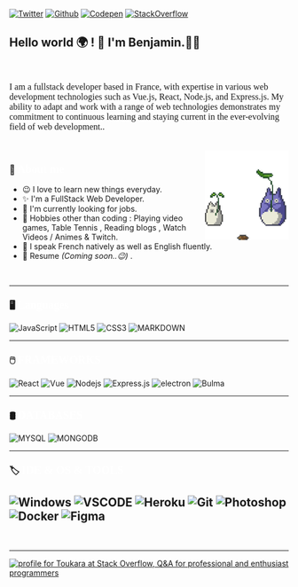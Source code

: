 [![Twitter](https://img.shields.io/badge/Twitter-black?style=flat-square&logo=Twitter&logoColor=white)](https://twitter.com/Benjamincms_)
[![Github](https://img.shields.io/badge/-github-black?style=flat-square&logo=github&logoColor=white)](https://github.com/Toukara)
[![Codepen](https://img.shields.io/badge/Codepen-black?style=flat-square&logo=Codepen&logoColor=white)](https://codepen.io/toukara)
[![StackOverflow](https://img.shields.io/badge/StackOverflow-black?style=flat-square&logo=StackOverflow&logoColor=white)](https://stackoverflow.com/users/17195804/toukara)

 ## Hello world 🌍 ! 👋 **I'm Benjamin.👨‍💻** 

<br>

<p style="font-family: 'Ubuntu'; font-size: 16px;">
I am a fullstack developer based in France, with expertise in various web development technologies such as Vue.js, React, Node.js, and Express.js. My ability to adapt and work with a range of web technologies demonstrates my commitment to continuous learning and staying current in the ever-evolving field of web development..
</p>

<br>

<img align="right" width="30%" alt="GIF" src="./images/growUpGif.gif"/>

### 👋 <span style="color:#fff; font-family: 'Bebas Neue'; font-size: 20px;">About me</span>

- 😉&nbsp;I love to learn new things everyday.
- ✨&nbsp;I'm a FullStack Web Developer.
- 👀&nbsp;I'm currently looking for jobs.
- 🧿&nbsp;Hobbies other than coding : Playing video games, Table Tennis , Reading blogs , Watch Videos / Animes & Twitch.
- 📣&nbsp;I speak French natively as well as English fluently.
- 📃&nbsp;Resume _(Coming soon..😉)_ .

<br>

---

### 🖥️ <span style="color:#fff; font-family: 'Bebas Neue'; font-size: 20px;"> Languages 
 ![JavaScript](https://img.shields.io/badge/-JavaScript-black?style=flat-square&logo=javascript) ![HTML5](https://img.shields.io/badge/-HTML5-black?style=flat-square&logo=html5&logoColor=white) ![CSS3](https://img.shields.io/badge/-CSS3-black?style=flat-square&logo=css3) ![MARKDOWN](https://img.shields.io/badge/-MARKDOWN-black?style=flat-square&logo=MARKDOWN)

---
### 🖱️ <span style="color:#fff; font-family: 'Bebas Neue'; font-size: 20px;"> FRAMEWORKS 
![React](https://img.shields.io/badge/-React-black?style=flat-square&logo=react)
![Vue](https://img.shields.io/badge/-Vue-black?style=flat-square&logo=vuedotjs)
![Nodejs](https://img.shields.io/badge/-Nodejs-black?style=flat-square&logo=Node.js)
![Express.js](https://img.shields.io/badge/-Express-black?style=flat-square&logo=express)
![electron](https://img.shields.io/badge/-Electron-black?style=flat-square&logo=electron)
![Bulma](https://img.shields.io/badge/-Bulma-black?style=flat-square&logo=bulma)

---

### 🛢️ <span style="color:#fff; font-family: 'Bebas Neue'; font-size: 20px;"> DATABASES 
![MYSQL](https://img.shields.io/badge/-MYSQL-black?style=flat-square&logo=MYSQL)
![MONGODB](https://img.shields.io/badge/-MongoDB-black?style=flat-square&logo=mongodb)


---

### 🏷️ <span style="color:#fff; font-family: 'Bebas Neue'; font-size: 20px;"> IDE & OS & TOOLS
![Windows](https://img.shields.io/badge/-Windows-black?style=flat-square&logo=windows) 
![VSCODE](https://img.shields.io/badge/-VSCode-black?style=flat-square&logo=Visual-studio-code)
![Heroku](https://img.shields.io/badge/-Heroku-black?style=flat-square&logo=heroku)
![Git](https://img.shields.io/badge/-Git-black?style=flat-square&logo=git)
![Photoshop](https://img.shields.io/badge/-Photoshop-black?style=flat-square&logo=Adobe-Photoshop)
![Docker](https://img.shields.io/badge/-Docker-black?style=flat-square&logo=Docker)
![Figma](https://img.shields.io/badge/-Figma-black?style=flat-square&logo=Figma)
---

<br>

---
 
<a href="https://stackoverflow.com/users/17195804/toukara"><img src="https://stackoverflow.com/users/flair/17195804.png" width="208" height="58" alt="profile for Toukara at Stack Overflow, Q&amp;A for professional and enthusiast programmers" title="profile for Toukara at Stack Overflow, Q&amp;A for professional and enthusiast programmers"></a>

